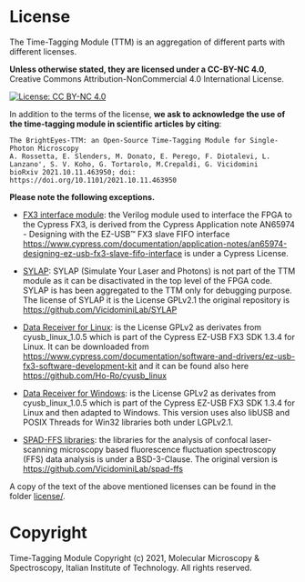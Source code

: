 # License

The Time-Tagging Module (TTM) is an aggregation of different parts with different licenses.

**Unless otherwise stated, they are licensed under a CC-BY-NC 4.0**, 
Creative Commons Attribution-NonCommercial 4.0 International License. 

[![License: CC BY-NC 4.0](https://licensebuttons.net/l/by-nc/4.0/88x31.png)](https://creativecommons.org/licenses/by-nc/4.0/)

In addition to the terms of the license, **we ask to acknowledge the use of the time-tagging module in scientific articles by citing**:

```
The BrightEyes-TTM: an Open-Source Time-Tagging Module for Single-Photon Microscopy
A. Rossetta, E. Slenders, M. Donato, E. Perego, F. Diotalevi, L. Lanzano', S. V. Koho, G. Tortarolo, M.Crepaldi, G. Vicidomini
bioRxiv 2021.10.11.463950; doi: https://doi.org/10.1101/2021.10.11.463950
```

**Please note the following exceptions.**

- [FX3 interface module](FPGA/ttm/hdl/to_fxr_workaround.v):
the Verilog module used to interface the FPGA to the Cypress FX3, is derived 
from the Cypress Application note AN65974 - Designing with the EZ-USB™ FX3
slave FIFO interface https://www.cypress.com/documentation/application-notes/an65974-designing-ez-usb-fx3-slave-fifo-interface is under a Cypress License.

- [SYLAP](FPGA/ttm/hdl/sylap/):
SYLAP (Simulate Your Laser and Photons) is not part of the TTM module as
it can be disactivated in the top level of the FPGA code. SYLAP is has been
aggregated to the TTM only for debugging purpose. The license of SYLAP it is 
the License GPLv2.1 the original repository is https://github.com/VicidominiLab/SYLAP

- [Data Receiver for Linux](dataReceiver/linux/):
is the License GPLv2 as derivates from cyusb_linux_1.0.5 which is part of
the Cypress EZ-USB FX3 SDK 1.3.4 for Linux. It can be downloaded from 
https://www.cypress.com/documentation/software-and-drivers/ez-usb-fx3-software-development-kit
and it can be found also here https://github.com/Ho-Ro/cyusb_linux 

- [Data Receiver for Windows](dataReceiver/windows/):
is the License GPLv2 as derivates from cyusb_linux_1.0.5 which is part of
the Cypress EZ-USB FX3 SDK 1.3.4 for Linux and then adapted to Windows. 
This version uses also libUSB and POSIX Threads for Win32 libraries both
under LGPLv2.1.

- [SPAD-FFS libraries](dataProcessing/libs/spad_ffs/):
the libraries for the analysis of confocal laser-scanning microscopy based fluorescence 
fluctuation spectroscopy (FFS) data analysis is under a BSD-3-Clause. The original version 
is https://github.com/VicidominiLab/spad-ffs


A copy of the text of the above mentioned licenses can be found in the folder [license/](license/).

# Copyright

Time-Tagging Module
Copyright (c) 2021, Molecular Microscopy & Spectroscopy,
Italian Institute of Technology. All rights reserved.
